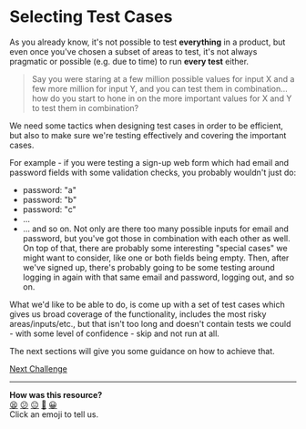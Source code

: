 # Selecting Test Cases

As you already know, it's not possible to test **everything** in a product, but
even once you've chosen a subset of areas to test, it's not always pragmatic or
possible (e.g. due to time) to run **every test** either.

> Say you were staring at a few million possible values for input X and a few
> more million for input Y, and you can test them in combination... how do you
> start to hone in on the more important values for X and Y to test them in
> combination?

We need some tactics when designing test cases in order to be efficient, but
also to make sure we're testing effectively and covering the important cases.

For example - if you were testing a sign-up web form which had email and
password fields with some validation checks, you probably wouldn't just do:

* password: "a"
* password: "b"
* password: "c"
* ...
* ...
and so on. Not only are there too many possible inputs for email and password,
but you've got those in combination with each other as well. On top of that,
there are probably some interesting "special cases" we might want to consider,
like one or both fields being empty. Then, after we've signed up, there's
probably going to be some testing around logging in again with that same email
and password, logging out, and so on.

What we'd like to be able to do, is come up with a set of test cases which gives
us broad coverage of the functionality, includes the most risky
areas/inputs/etc., but that isn't too long and doesn't contain tests we could -
with some level of confidence - skip and not run at all.

The next sections will give you some guidance on how to achieve that.

[Next Challenge](02_equivalence_partitioning.md)

<!-- BEGIN GENERATED SECTION DO NOT EDIT -->

---

**How was this resource?**  
[😫](https://airtable.com/shrUJ3t7KLMqVRFKR?prefill_Repository=makersacademy%2Fextending-testing&prefill_File=phase1%2F01_selecting_tests.md&prefill_Sentiment=😫) [😕](https://airtable.com/shrUJ3t7KLMqVRFKR?prefill_Repository=makersacademy%2Fextending-testing&prefill_File=phase1%2F01_selecting_tests.md&prefill_Sentiment=😕) [😐](https://airtable.com/shrUJ3t7KLMqVRFKR?prefill_Repository=makersacademy%2Fextending-testing&prefill_File=phase1%2F01_selecting_tests.md&prefill_Sentiment=😐) [🙂](https://airtable.com/shrUJ3t7KLMqVRFKR?prefill_Repository=makersacademy%2Fextending-testing&prefill_File=phase1%2F01_selecting_tests.md&prefill_Sentiment=🙂) [😀](https://airtable.com/shrUJ3t7KLMqVRFKR?prefill_Repository=makersacademy%2Fextending-testing&prefill_File=phase1%2F01_selecting_tests.md&prefill_Sentiment=😀)  
Click an emoji to tell us.

<!-- END GENERATED SECTION DO NOT EDIT -->
